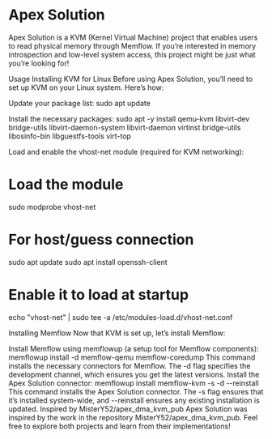 # Apex Solution
Apex Solution is a KVM (Kernel Virtual Machine) project that enables users to read physical memory through Memflow. If you’re interested in memory introspection and low-level system access, this project might be just what you’re looking for!

Usage
Installing KVM for Linux
Before using Apex Solution, you’ll need to set up KVM on your Linux system. Here’s how:

Update your package list:
sudo apt update

Install the necessary packages:
sudo apt -y install qemu-kvm libvirt-dev bridge-utils libvirt-daemon-system libvirt-daemon virtinst bridge-utils libosinfo-bin libguestfs-tools virt-top

Load and enable the vhost-net module (required for KVM networking):
# Load the module
sudo modprobe vhost-net

# For host/guess connection
sudo apt update
sudo apt install openssh-client

# Enable it to load at startup
echo "vhost-net" | sudo tee -a /etc/modules-load.d/vhost-net.conf

Installing Memflow
Now that KVM is set up, let’s install Memflow:

Install Memflow using memflowup (a setup tool for Memflow components):
memflowup install -d memflow-qemu memflow-coredump
This command installs the necessary connectors for Memflow. The -d flag specifies the development channel, which ensures you get the latest versions.
Install the Apex Solution connector:
memflowup install memflow-kvm -s -d --reinstall
This command installs the Apex Solution connector. The -s flag ensures that it’s installed system-wide, and --reinstall ensures any existing installation is updated.
Inspired by MisterY52/apex_dma_kvm_pub
Apex Solution was inspired by the work in the repository MisterY52/apex_dma_kvm_pub. Feel free to explore both projects and learn from their implementations!
